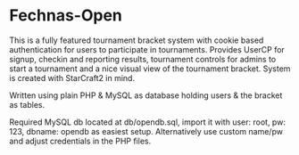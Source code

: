 # Fechnas-Open

This is a fully featured tournament bracket system with cookie based authentication for users to participate in tournaments. Provides UserCP for signup, checkin and reporting results, tournament controls for admins to start a tournament and a nice visual view of the tournament bracket. System is created with StarCraft2 in mind.

Written using plain PHP & MySQL as database holding users & the bracket as tables.

Required MySQL db located at db/opendb.sql, import it with user: root, pw: 123, dbname: opendb as easiest setup. Alternatively use custom name/pw and adjust credentials in the PHP files. 
